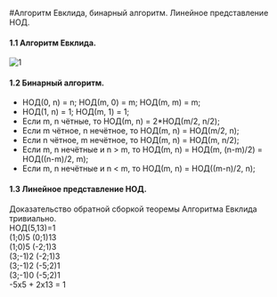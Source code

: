#Алгоритм Евклида, бинарный алгоритм. Линейное представление НОД.
#### 1.1 Алгоритм Евклида.  
![1](http://s019.radikal.ru/i638/1606/d0/144a8aba9a2e.png)  
#### 1.2 Бинарный алгоритм.
- НОД(0, n) = n; НОД(m, 0) = m; НОД(m, m) = m;
- НОД(1, n) = 1; НОД(m, 1) = 1;
- Если m, n чётные, то НОД(m, n) = 2*НОД(m/2, n/2);
- Если m чётное, n нечётное, то НОД(m, n) = НОД(m/2, n);
- Если n чётное, m нечётное, то НОД(m, n) = НОД(m, n/2);
- Если m, n нечётные и n > m, то НОД(m, n) = НОД(m, (n-m)/2) = НОД((n-m)/2, m);
- Если m, n нечётные и n < m, то НОД(m, n) = НОД((m-n)/2, n);  

#### 1.3 Линейное представление НОД.
Доказательство обратной сборкой теоремы Алгоритма Евклида тривиально.   
НОД(5,13)=1  
(1;0)5 (0;1)13  
(1;0)5 (-2;1)3  
(3;-1)2 (-2;1)3  
(3;-1)2 (-5;2)1  
(3;-1)0 (-5;2)1  
-5x5 + 2x13 = 1  
